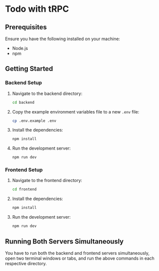 # Todo with tRPC

## Prerequisites
Ensure you have the following installed on your machine:
- Node.js
- npm

## Getting Started

### Backend Setup
1. Navigate to the backend directory:
    ```bash
    cd backend
    ```
2. Copy the example environment variables file to a new `.env` file:
    ```bash
    cp .env.example .env
    ```
3. Install the dependencies:
    ```bash
    npm install
    ```
4. Run the development server:
    ```bash
    npm run dev
    ```

### Frontend Setup
1. Navigate to the frontend directory:
    ```bash
    cd frontend
    ```
2. Install the dependencies:
    ```bash
    npm install
    ```
3. Run the development server:
    ```bash
    npm run dev
    ```

## Running Both Servers Simultaneously
You have to run both the backend and frontend servers simultaneously, open two terminal windows or tabs, and run the above commands in each respective directory.